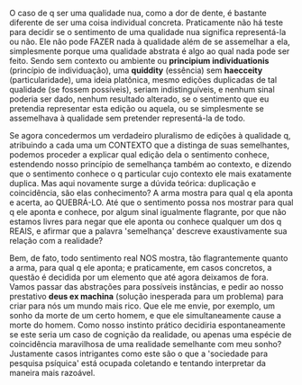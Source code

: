 O caso de q ser uma qualidade nua, como a dor de dente, é bastante diferente de ser uma coisa individual concreta. Praticamente não há teste para decidir se o sentimento de uma qualidade nua significa representá-la ou não. Ele não pode FAZER nada à qualidade além de se assemelhar a ela, simplesmente porque uma qualidade abstrata é algo ao qual nada pode ser feito. Sendo sem contexto ou ambiente ou **principium individuationis** (princípio de individuação), uma **quiddity** (essência) sem **haecceity** (particularidade), uma ideia platônica, mesmo edições duplicadas de tal qualidade (se fossem possíveis), seriam indistinguíveis, e nenhum sinal poderia ser dado, nenhum resultado alterado, se o sentimento que eu pretendia representar esta edição ou aquela, ou se simplesmente se assemelhava à qualidade sem pretender representá-la de todo.

Se agora concedermos um verdadeiro pluralismo de edições à qualidade q, atribuindo a cada uma um CONTEXTO que a distinga de suas semelhantes, podemos proceder a explicar qual edição dela o sentimento conhece, estendendo nosso princípio de semelhança também ao contexto, e dizendo que o sentimento conhece o q particular cujo contexto ele mais exatamente duplica. Mas aqui novamente surge a dúvida teórica: duplicação e coincidência, são elas conhecimento? A arma mostra para qual q ela aponta e acerta, ao QUEBRÁ-LO. Até que o sentimento possa nos mostrar para qual q ele aponta e conhece, por algum sinal igualmente flagrante, por que não estamos livres para negar que ele aponta ou conhece qualquer um dos q REAIS, e afirmar que a palavra 'semelhança' descreve exaustivamente sua relação com a realidade?

Bem, de fato, todo sentimento real NOS mostra, tão flagrantemente quanto a arma, para qual q ele aponta; e praticamente, em casos concretos, a questão é decidida por um elemento que até agora deixamos de fora. Vamos passar das abstrações para possíveis instâncias, e pedir ao nosso prestativo **deus ex machina** (solução inesperada para um problema) para criar para nós um mundo mais rico. Que ele me envie, por exemplo, um sonho da morte de um certo homem, e que ele simultaneamente cause a morte do homem. Como nosso instinto prático decidiria espontaneamente se este seria um caso de cognição da realidade, ou apenas uma espécie de coincidência maravilhosa de uma realidade semelhante com meu sonho? Justamente casos intrigantes como este são o que a 'sociedade para pesquisa psíquica' está ocupada coletando e tentando interpretar da maneira mais razoável.